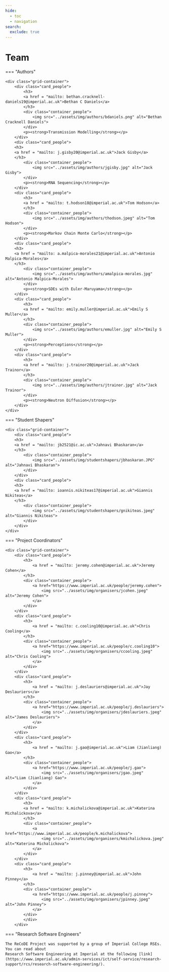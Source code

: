```yaml
---
hide:
  - toc
  - navigation
search:
  exclude: true
---
```


# Team

=== "Authors"

    <div class="grid-container">
        <div class="card_people">
            <h3>
            <a href = "mailto: bethan.cracknell-daniels19@imperial.ac.uk">Bethan C Daniels</a>
            </h3>
            <div class="container_people">
                <img src="../assets/img/authors/bdaniels.png" alt="Bethan Cracknell Daniels">
            </div>
            <p><strong>Transmission Modelling</strong></p>
        </div>
        <div class="card_people">
        <h3>
        <a href = "mailto: j.gisby20@imperial.ac.uk">Jack Gisby</a>
        </h3>
            <div class="container_people">
                <img src="../assets/img/authors/jgisby.jpg" alt="Jack Gisby">
            </div>
            <p><strong>RNA Sequencing</strong></p>
        </div>
        <div class="card_people">
            <h3>
            <a href = "mailto: t.hodson18@imperial.ac.uk">Tom Hodson</a>
            </h3>
            <div class="container_people">
                <img src="../assets/img/authors/thodson.jpeg" alt="Tom Hodson">
            </div>
            <p><strong>Markov Chain Monte Carlo</strong></p>
        </div>
        <div class="card_people">
        <h3>
        <a href = "mailto: a.malpica-morales21@imperial.ac.uk">Antonio Malpica-Morales</a>
        </h3>
            <div class="container_people">
                <img src="../assets/img/authors/amalpica-morales.jpg" alt="Antonio Malpica-Morales">
            </div>
            <p><strong>SDEs with Euler-Maruyama</strong></p>
        </div>
        <div class="card_people">
            <h3>
            <a href = "mailto: emily.muller@imperial.ac.uk">Emily S Muller</a>
            </h3>
            <div class="container_people">
                <img src="../assets/img/authors/emuller.jpg" alt="Emily S Muller">
            </div>
            <p><strong>Perceptions</strong></p>
        </div>
        <div class="card_people">
            <h3>
            <a href = "mailto: j.trainor20@imperial.ac.uk">Jack Trainor</a>
            </h3>
            <div class="container_people">
                <img src="../assets/img/authors/jtrainor.jpg" alt="Jack Trainor">
            </div>
            <p><strong>Neutron Diffusion</strong></p>
        </div>
    </div>

=== "Student Shapers"

    <div class="grid-container">
        <div class="card_people">
        <h3>
        <a href = "mailto: jb2521@ic.ac.uk">Jahnavi Bhaskaran</a>
        </h3>
            <div class="container_people">
                <img src="../assets/img/studentshapers/jbhaskaran.JPG" alt="Jahnavi Bhaskaran">
            </div>
        </div>
        <div class="card_people">
        <h3>
        <a href = "mailto: ioannis.nikiteas17@imperial.ac.uk">Giannis Nikiteas</a>
        </h3>
            <div class="container_people">
                <img src="../assets/img/studentshapers/gnikiteas.jpeg" alt="Giannis Nikiteas">
            </div>
        </div>
    </div>

=== "Project Coordinators"

    <div class="grid-container">
        <div class="card_people">
            <h3>
                <a href = "mailto: jeremy.cohen@imperial.ac.uk">Jeremy Cohen</a>
            </h3>
            <div class="container_people">
                <a href="https://www.imperial.ac.uk/people/jeremy.cohen">
                    <img src="../assets/img/organisers/jcohen.jpeg" alt="Jeremy Cohen">
                </a>
            </div>
        </div>
        <div class="card_people">
            <h3>
                <a href = "mailto: c.cooling10@imperial.ac.uk">Chris Cooling</a>
            </h3>
            <div class="container_people">
                <a href="https://www.imperial.ac.uk/people/c.cooling10">
                    <img src="../assets/img/organisers/ccooling.jpeg" alt="Chris Cooling">
                </a>
            </div>
        </div>
        <div class="card_people">
            <h3>
                <a href = "mailto: j.deslauriers@imperial.ac.uk">Jay Deslauriers</a>
            </h3>
            <div class="container_people">
                <a href="https://www.imperial.ac.uk/people/j.deslauriers">
                    <img src="../assets/img/organisers/jdeslauriers.jpeg" alt="James Deslauriers">
                </a>
            </div>
        </div>
        <div class="card_people">
            <h3>
                <a href = "mailto: j.gao@imperial.ac.uk">Liam (Jianliang) Gao</a>
            </h3>
            <div class="container_people">
                <a href="https://www.imperial.ac.uk/people/j.gao">
                    <img src="../assets/img/organisers/jgao.jpeg" alt="Liam (Jianliang) Gao">
                </a>
            </div>
        </div>
        <div class="card_people">
            <h3>
            <a href = "mailto: k.michalickova@imperial.ac.uk">Katerina Michalickova</a>
            </h3>
            <div class="container_people">
                <a href="https://www.imperial.ac.uk/people/k.michalickova">
                    <img src="../assets/img/organisers/kmichalickova.jpeg" alt="Katerina Michalickova">
                </a>
            </div>
        </div>
        <div class="card_people">
            <h3>
                <a href = "mailto: j.pinney@imperial.ac.uk">John Pinney</a>
            </h3>
            <div class="container_people">
                <a href="https://www.imperial.ac.uk/people/j.pinney">
                    <img src="../assets/img/organisers/jpinney.jpeg" alt="John Pinney">
                </a>
            </div>
            </div>
        </div>

=== "Research Software Engineers"

    The ReCoDE Project was supported by a group of Imperial College RSEs. You can read about
    Research Software Engineering at Imperial at the following [link](https://www.imperial.ac.uk/admin-services/ict/self-service/research-support/rcs/research-software-engineering/).